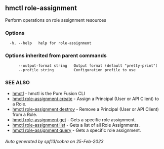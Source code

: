 ## hmctl role-assignment

Perform operations on role assignment resources

### Options

```
  -h, --help   help for role-assignment
```

### Options inherited from parent commands

```
      --output-format string   Output format (default "pretty-print")
      --profile string         Configuration profile to use
```

### SEE ALSO

* [hmctl](hmctl.md)	 - hmctl is the Pure Fusion CLI
* [hmctl role-assignment create](hmctl_role-assignment_create.md)	 - Assign a Principal (User or API Client) to a Role.
* [hmctl role-assignment destroy](hmctl_role-assignment_destroy.md)	 - Remove a Principal (User or API Client) from a Role.
* [hmctl role-assignment get](hmctl_role-assignment_get.md)	 - Gets a specific role assignment.
* [hmctl role-assignment list](hmctl_role-assignment_list.md)	 - Gets a list of all Role Assignments.
* [hmctl role-assignment query](hmctl_role-assignment_query.md)	 - Gets a specific role assignment.

###### Auto generated by spf13/cobra on 25-Feb-2023
